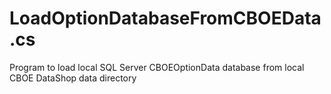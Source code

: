# LoadOptionDatabaseFromCBOEData.cs
Program to load local SQL Server CBOEOptionData database from local CBOE DataShop data directory
